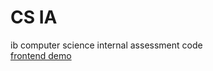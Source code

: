 # CS IA
ib computer science internal assessment code<br />
<a href="https://ccheukkin.github.io/Comp-Sci-IA/frontend/">frontend demo</a>